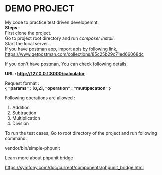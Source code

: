 # DEMO PROJECT

My code to practice test driven developemnt.   
**Steps :**      
First clone the project.  
Go to project root directory and run _composer install_.  
Start the local server.  
If you have postman app, import apis by following link,
https://www.getpostman.com/collections/85c25b29c71ed66068dc

If you don't have postman, You can check following details,

**URL : http://127.0.0.1:8000/calculator**

Request format :   
**{
	"params" : [8,2],
	"operation" : "multiplication"
}**

Following operations are allowed :   
1) Addition
2) Subtraction
3) Multiplication
4) Division

To run the test cases, Go to root directory of the project and run following command.

vendor/bin/simple-phpunit

Learn more about phpunit bridge

https://symfony.com/doc/current/components/phpunit_bridge.html
